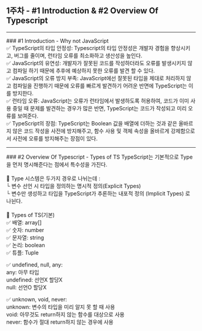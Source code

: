 ## 1주차 - #1 Introduction & #2 Overview Of Typescript
<hr>
### #1 Introduction - Why not JavaScript<br>
✅ TypeScript의 타입 안정성: Typescript의 타입 안정성은 개발자 경험을 향상시키고, 버그를 줄이며, 런타임 오류를 최소화하고 생산성을 높인다. <br>
✅ JavaScript의 유연성: 개발자가 잘못된 코드를 작성하더라도 오류를 발생시키지 않고 컴파일 하기 때문에 추후에 예상하지 못한 오류를 발견 할 수 있다. <br>
✅ JavaScript의 오류 방지 부족: JavaScript에선 잘못된 타입을 제대로 처리하지 않고 컴파일을 진행하기 때문에 오류를 빠르게 발견하기 어려운 반면에 TypeScript는 이를 방지한다. <br>
✅ 런타임 오류: JavaScript는 오류가 런타임에서 발생하도록 허용하여, 코드가 이미 사용 중일 때 문제를 발견하는 경우가 많은 반면, TypeScript는 코드가 작성되고 미리 오류를 보여준다. <br>
✅ TypeScript의 장점: TypeScript는 Boolean 값을 배열에 더하는 것과 같은 올바르지 않은 코드 작성을 사전에 방지해주고, 함수 사용 및 객체 속성을 올바르게 강제함으로서 사전에 오류를 방지해주는 장점이 있다. <br>
<hr>
### #2 Overview Of Typescript - Types of TS
TypeScript는 기본적으로 Type을 먼저 명시해준다는 점에서 특수성을 가진다.<br>
<br>
📌 Type 시스템은 두가지 경우로 나뉘는데 :<br>
└ 변수 선언 시 타입을 정의하는 명시적 정의(Explicit Types)<br>
└ 변수만 생성하고 타입을 TypeScript가 추론하는 내포적 정의 (Implicit Types) 로 나뉜다.<br>
<br>
📌 Types of TS(기본)<br>
✅ 배열: array[]<br>
✅ 숫자: number<br>
✅ 문자열: string<br>
✅ 논리: boolean<br>
✅ 튜플: Tuple<br>

✅ undefined, null, any:<br>
any: 아무 타입<br>
undefined: 선언X 할당X<br>
null: 선언O 할당X<br>

✅ unknown, void, never:<br>
unknown: 변수의 타입을 미리 알지 못 할 때 사용<br>
void: 아무것도 return하지 않는 함수를 대상으로 사용<br>
never: 함수가 절대 return하지 않는 경우에 사용<br>
